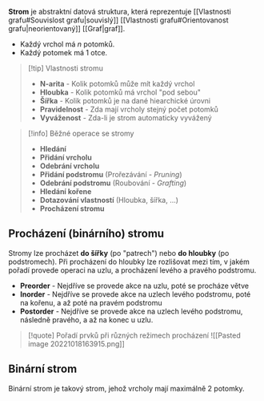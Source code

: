 **Strom** je abstraktní datová struktura, která reprezentuje [[Vlastnosti grafu#Souvislost grafu|souvislý]] [[Vlastnosti grafu#Orientovanost grafu|neorientovaný]] [[Graf|graf]].

- Každý vrchol má $n$ potomků.
- Každý potomek má $1$ otce.

>[!tip] Vlastnosti stromu
>- **N-arita** - Kolik potomků může mít každý vrchol
>- **Hloubka** - Kolik potomků má vrchol "pod sebou"
>- **Šířka** - Kolik potomků je na dané hiearchické úrovni
>- **Pravidelnost** - Zda mají vrcholy stejný počet potomků
>- **Vyváženost** - Zda-li je strom automaticky vyvážený

>[!info] Běžné operace se stromy
>- **Hledání**
>- **Přidání vrcholu**
>- **Odebrání vrcholu**
>- **Přidání podstromu** (Prořezávání - *Pruning*)
>- **Odebrání podstromu** (Roubování - *Grafting*)
>- **Hledání kořene**
>- **Dotazování vlastností** (Hloubka, šířka, ...)
>- **Procházení stromu**

## Procházení (binárního) stromu
Stromy lze procházet **do šířky** (po "patrech") nebo **do hloubky** (po podstromech). Při procházení do hloubky lze rozlišovat mezi tím, v jakém pořadí provede operaci na uzlu, a procházení levého a pravého podstromu.
- **Preorder** - Nejdříve se provede akce na uzlu, poté se procháze větve
- **Inorder** - Nejdříve se provede akce na uzlech levého podstromu, poté na kořenu, a až poté na pravém podstromu
- **Postorder** - Nejdříve se provede akce na uzlech levého podstromu, následně pravého, a až na konec u uzlu.

>[!quote] Pořadí prvků při různých režimech procházení
>![[Pasted image 20221018163915.png]]


## Binární strom
Binární strom je takový strom, jehož vrcholy mají maximálně 2 potomky.